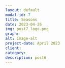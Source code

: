 ```yaml
---
layout: default
modal-id: 7
title: Seasons
date: 2023-04-26
img: post7_logo.png
graph:
alt: image-alt
project-date: April 2023
client: 
category: 
description: post6
---
```

